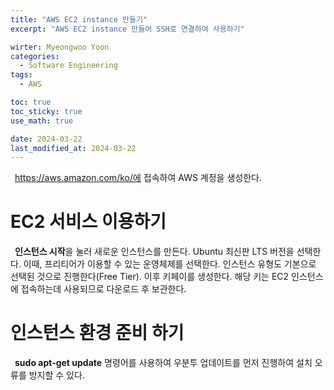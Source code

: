 ```yaml
---
title: "AWS EC2 instance 만들기"
excerpt: "AWS EC2 instance 만들어 SSH로 연결하여 사용하기"

wirter: Myeongwoo Yoon
categories:
  - Software Engineering
tags:
  - AWS

toc: true
toc_sticky: true
use_math: true 

date: 2024-03-22
last_modified_at: 2024-03-22
---
```


&ensp;https://aws.amazon.com/ko/에 접속하여 AWS 계정을 생성한다.

EC2 서비스 이용하기
======
&ensp;**인스턴스 시작**을 눌러 새로운 인스턴스를 만든다. Ubuntu 최신판 LTS 버전을 선택한다. 이때, 프리티어가 이용할 수 있는 운영체제를 선택한다. 인스턴스 유형도 기본으로 선택된 것으로 진행한다(Free Tier). 이후 키페이를 생성한다. 해당 키는 EC2 인스턴스에 접속하는데 사용되므로 다운로드 후 보관한다.<br/>

인스턴스 환경 준비 하기
======
&ensp;**sudo apt-get update** 명령어를 사용하여 우분투 업데이트를 먼저 진행하여 설치 오류를 방지할 수 있다.